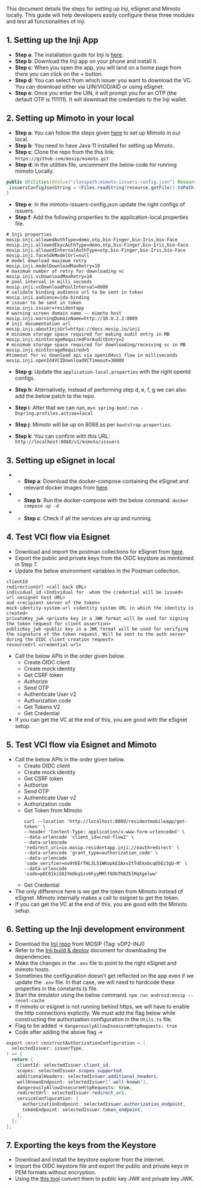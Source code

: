 This document details the steps for setting up Inji, eSignet and Mimoto locally. This guide will help developers easily configure these three modules and test all functionalities of Inji.

## 1. Setting up the Inji App

* **Step a**: The installation guide for Inji is [here](https://docs.mosip.io/inji/sandbox-details/inji-setup-guide).
* **Step b**: Download the Inji app on your phone and install it. 
* **Step c**: When you open the app, you will land on a home page from there you can click on the + button. 
* **Step d**: You can select from which issuer you want to download the VC. You can download either via UIN/VIOD/AID or using eSignet.
* **Step e**: Once you enter the UIN, it will prompt you for an OTP (the default OTP is 111111). It will download the credentials to the Inji wallet. 

## 2. Setting up Mimoto in your local
* **Step a**: You can follow the steps given [here](https://github.com/mosip/mimoto) to set up Mimoto in our local.
* **Step b**: You need to have Java 11 installed for setting up Mimoto.
* **Step c**: Clone the repo from the this link: `https://github.com/mosip/mimoto.git`
* **Step d**: In the utilities file, uncomment the below code for running mimoto Locally.

```Java
public Utilities(@Value("classpath:mimoto-issuers-config.json") Resource resource) throws IOException {
 issuersConfigJsonString = (Files.readString(resource.getFile().toPath()));
}
```

* **Step e**: In the mimoto-issuers-config.json update the right configs of issuers.
* **Step f**: Add the following properties to the application-local.properties file.

```properties  
# Inji properties
mosip.inji.allowedAuthType=demo,otp,bio-Finger,bio-Iris,bio-Face
mosip.inji.allowedEkycAuthType=demo,otp,bio-Finger,bio-Iris,bio-Face
mosip.inji.allowedInternalAuthType=otp,bio-Finger,bio-Iris,bio-Face
mosip.inji.faceSdkModelUrl=null
# model download maximum retry
mosip.inji.modelDownloadMaxRetry=10
# maximum number of retry for downloading vc
mosip.inji.vcDownloadMaxRetry=10
# pool interval in milli seconds
mosip.inji.vcDownloadPoolInterval=6000
# validate binding audience url to be sent in token
mosip.inji.audience=ida-binding
# issuer to be sent in token
mosip.inji.issuer=residentapp
# warning screen domain name -- mimoto host
mosip.inji.warningDomainName=http://10.0.2.2:8089
# inji documentation url
mosip.inji.aboutInjiUrl=https://docs.mosip.io/inji
# minimum storage space required for making audit entry in MB
mosip.inji.minStorageRequiredForAuditEntry=2
# minimum storage space required for downloading/receiving vc in MB
mosip.inji.minStorageRequired=5
#timeout for vc download api via openid4vci flow in milliseconds
mosip.inji.openId4VCIDownloadVCTimeout=30000
```

* **Step g**: Update the `application-local.properties` with the right openId configs.
* **Step h**: Alternatively, instead of performing step d, e, f, g we can also add the below patch to the repo.

* **Step i**: After that we can run, `mvn spring-boot:run -Dspring.profiles.active=local`
* **Step j**: Mimoto will be up on 8088 as per `bootstrap.properties`.
* **Step k**: You can confirm with this URL: `http://localhost:8088/v1/mimoto/issuers`


## 3. Setting up eSignet in local

* * **Step a**: Download the docker-compose containing the eSignet and relevant docker images from [here](https://github.com/mosip/esignet/tree/develop/docs/docker-compose).
* * **Step b**: Run the docker-compose with the below command.
`docker compose up -d`
* * **Step c**: Check if all the services are up and running.

## 4. Test VCI flow via Esignet
* Download and import the postman collections for eSignet from [here](
https://github.com/mosip/esignet/tree/master/docs/postman-collections).
* Export the public and private keys from the OIDC keystore as mentioned in Step 7.
* Update the below environment variables in the Postman collection. 
```
clientId 
redirectionUrl <call back URL>
individual_id <Individual for  whom the credential will be issued>
url <esignet host URL>
aud <recipient server of the token>
mock-identity-system-url <identity system URL in which the identity is created>
privateKey_jwk <private key in a JWK format will be used for signing the token request for client assertion>
publicKey_jwk <public key in a JWK format will be used for verifying the signature of the token request. Will be sent to the auth server during the OIDC client creation request>
resourceUrl <credential url>
```
* Call the below APIs in the order given below.
  * Create OIDC client
  * Create mock identity
  * Get CSRF token
  * Authorize
  * Send OTP
  * Authenticate User v2
  * Authorization code
  * Get Tokens V2
  * Get Credential
* If you can get the VC at the end of this, you are good with the eSignet setup.

## 5. Test VCI flow via Esignet and Mimoto
	
* Call the below APIs in the order given below.
  * Create OIDC client
  * Create mock identity
  * Get CSRF token
  * Authorize
  * Send OTP
  * Authenticate User v2
  * Authorization code
  * Get Token from Mimoto 
    ```
    curl --location 'http://localhost:8089/residentmobileapp/get-token' \
    --header 'Content-Type: application/x-www-form-urlencoded' \
    --data-urlencode 'client_id=cred-flow2' \
    --data-urlencode 'redirect_uri=io.mosip.residentapp.inji://oauthredirect' \
    --data-urlencode 'grant_type=authorization_code' \
    --data-urlencode 'code_verifier=ov9YEErTHL3L51WKopkEZAxvZtTdEXxbcqO5Ez3gU-M' \
    --data-urlencode 'code=pDC01kiS82YmOkqSzv0FyyMMlf6OhThBZ5lMqXgelww'
    ```
  * Get Credential
* The only difference here is we get the token from Mimoto instead of eSignet. Mimoto internally makes a call to esignet to get the token.
* If you can get the VC at the end of this, you are good with the Mimoto setup.

## 6. Setting up the Inji development environment

* Download the [Inji repo](https://github.com/mosip/inji) from MOSIP (Tag: vDP2-INJI)
* Refer to the [Inji build & deploy](https://docs.mosip.io/inji/build-and-deployment) document for downloading the dependencies.
* Make the changes in the `.env` file to point to the right eSignet and mimoto hosts.
* Sometimes the configuration doesn’t get reflected on the app even if we update the `.env` file. In that case, we will need to hardcode these properties in the constants.ts file.
* Start the emulator using the below command.
`npm run android:mosip --reset-cache`
* If mimoto or esignet is not running behind https, we will have to enable the http connections explicitly. We must add the flag below while constructing the authorization configuration in the `Utils.ts` file.
* Flag to be added -> `dangerouslyAllowInsecureHttpRequests: true`
* Code after adding the above flag -> 
```Java
export const constructAuthorizationConfiguration = (
  selectedIssuer: issuerType,
) => {
  return {
    clientId: selectedIssuer.client_id,
    scopes: selectedIssuer.scopes_supported,
    additionalHeaders: selectedIssuer.additional_headers,
    wellKnownEndpoint: selectedIssuer['.well-known'],
    dangerouslyAllowInsecureHttpRequests: true,
    redirectUrl: selectedIssuer.redirect_uri,
    serviceConfiguration: {
      authorizationEndpoint: selectedIssuer.authorization_endpoint,
      tokenEndpoint: selectedIssuer.token_endpoint,
    },
  };
};
```

## 7. Exporting the keys from the Keystore

* Download and install the keystore explorer from the internet.
* Import the OIDC keystore file and export the public and private keys in PEM formats without encryption.
* Using the [this tool](https://russelldavies.github.io/jwk-creator/) convert them to public key JWK and private key JWK. 



